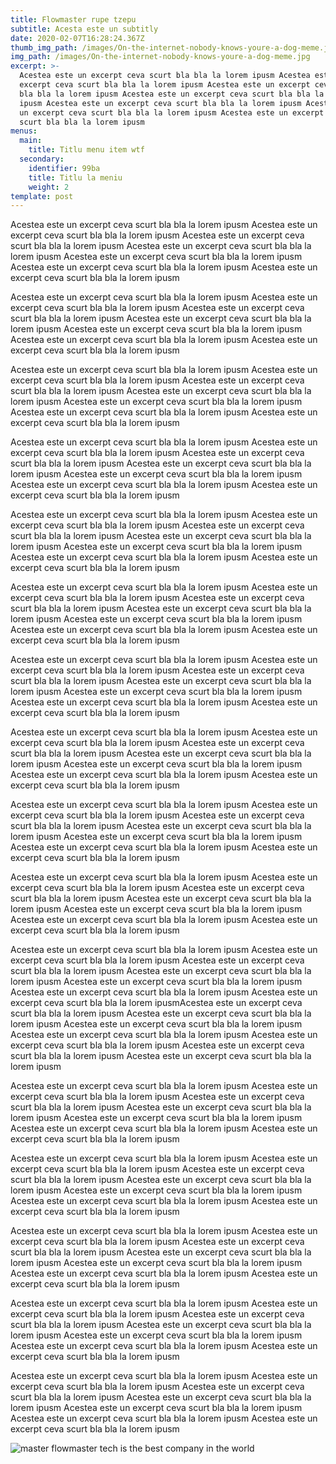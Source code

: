 ```yaml
---
title: Flowmaster rupe tzepu
subtitle: Acesta este un subtitly
date: 2020-02-07T16:28:24.367Z
thumb_img_path: /images/On-the-internet-nobody-knows-youre-a-dog-meme.jpg
img_path: /images/On-the-internet-nobody-knows-youre-a-dog-meme.jpg
excerpt: >-
  Acestea este un excerpt ceva scurt bla bla la lorem ipusm Acestea este un
  excerpt ceva scurt bla bla la lorem ipusm Acestea este un excerpt ceva scurt
  bla bla la lorem ipusm Acestea este un excerpt ceva scurt bla bla la lorem
  ipusm Acestea este un excerpt ceva scurt bla bla la lorem ipusm Acestea este
  un excerpt ceva scurt bla bla la lorem ipusm Acestea este un excerpt ceva
  scurt bla bla la lorem ipusm 
menus:
  main:
    title: Titlu menu item wtf
  secondary:
    identifier: 99ba
    title: Titlu la meniu
    weight: 2
template: post
---
```

Acestea este un excerpt ceva scurt bla bla la lorem ipusm Acestea este un excerpt ceva scurt bla bla la lorem ipusm Acestea este un excerpt ceva scurt bla bla la lorem ipusm Acestea este un excerpt ceva scurt bla bla la lorem ipusm Acestea este un excerpt ceva scurt bla bla la lorem ipusm Acestea este un excerpt ceva scurt bla bla la lorem ipusm Acestea este un excerpt ceva scurt bla bla la lorem ipusm

Acestea este un excerpt ceva scurt bla bla la lorem ipusm Acestea este un excerpt ceva scurt bla bla la lorem ipusm Acestea este un excerpt ceva scurt bla bla la lorem ipusm Acestea este un excerpt ceva scurt bla bla la lorem ipusm Acestea este un excerpt ceva scurt bla bla la lorem ipusm Acestea este un excerpt ceva scurt bla bla la lorem ipusm Acestea este un excerpt ceva scurt bla bla la lorem ipusm

Acestea este un excerpt ceva scurt bla bla la lorem ipusm Acestea este un excerpt ceva scurt bla bla la lorem ipusm Acestea este un excerpt ceva scurt bla bla la lorem ipusm Acestea este un excerpt ceva scurt bla bla la lorem ipusm Acestea este un excerpt ceva scurt bla bla la lorem ipusm Acestea este un excerpt ceva scurt bla bla la lorem ipusm Acestea este un excerpt ceva scurt bla bla la lorem ipusm

Acestea este un excerpt ceva scurt bla bla la lorem ipusm Acestea este un excerpt ceva scurt bla bla la lorem ipusm Acestea este un excerpt ceva scurt bla bla la lorem ipusm Acestea este un excerpt ceva scurt bla bla la lorem ipusm Acestea este un excerpt ceva scurt bla bla la lorem ipusm Acestea este un excerpt ceva scurt bla bla la lorem ipusm Acestea este un excerpt ceva scurt bla bla la lorem ipusm

Acestea este un excerpt ceva scurt bla bla la lorem ipusm Acestea este un excerpt ceva scurt bla bla la lorem ipusm Acestea este un excerpt ceva scurt bla bla la lorem ipusm Acestea este un excerpt ceva scurt bla bla la lorem ipusm Acestea este un excerpt ceva scurt bla bla la lorem ipusm Acestea este un excerpt ceva scurt bla bla la lorem ipusm Acestea este un excerpt ceva scurt bla bla la lorem ipusm

Acestea este un excerpt ceva scurt bla bla la lorem ipusm Acestea este un excerpt ceva scurt bla bla la lorem ipusm Acestea este un excerpt ceva scurt bla bla la lorem ipusm Acestea este un excerpt ceva scurt bla bla la lorem ipusm Acestea este un excerpt ceva scurt bla bla la lorem ipusm Acestea este un excerpt ceva scurt bla bla la lorem ipusm Acestea este un excerpt ceva scurt bla bla la lorem ipusm

Acestea este un excerpt ceva scurt bla bla la lorem ipusm Acestea este un excerpt ceva scurt bla bla la lorem ipusm Acestea este un excerpt ceva scurt bla bla la lorem ipusm Acestea este un excerpt ceva scurt bla bla la lorem ipusm Acestea este un excerpt ceva scurt bla bla la lorem ipusm Acestea este un excerpt ceva scurt bla bla la lorem ipusm Acestea este un excerpt ceva scurt bla bla la lorem ipusm

Acestea este un excerpt ceva scurt bla bla la lorem ipusm Acestea este un excerpt ceva scurt bla bla la lorem ipusm Acestea este un excerpt ceva scurt bla bla la lorem ipusm Acestea este un excerpt ceva scurt bla bla la lorem ipusm Acestea este un excerpt ceva scurt bla bla la lorem ipusm Acestea este un excerpt ceva scurt bla bla la lorem ipusm Acestea este un excerpt ceva scurt bla bla la lorem ipusm

Acestea este un excerpt ceva scurt bla bla la lorem ipusm Acestea este un excerpt ceva scurt bla bla la lorem ipusm Acestea este un excerpt ceva scurt bla bla la lorem ipusm Acestea este un excerpt ceva scurt bla bla la lorem ipusm Acestea este un excerpt ceva scurt bla bla la lorem ipusm Acestea este un excerpt ceva scurt bla bla la lorem ipusm Acestea este un excerpt ceva scurt bla bla la lorem ipusm

Acestea este un excerpt ceva scurt bla bla la lorem ipusm Acestea este un excerpt ceva scurt bla bla la lorem ipusm Acestea este un excerpt ceva scurt bla bla la lorem ipusm Acestea este un excerpt ceva scurt bla bla la lorem ipusm Acestea este un excerpt ceva scurt bla bla la lorem ipusm Acestea este un excerpt ceva scurt bla bla la lorem ipusm Acestea este un excerpt ceva scurt bla bla la lorem ipusm

Acestea este un excerpt ceva scurt bla bla la lorem ipusm Acestea este un excerpt ceva scurt bla bla la lorem ipusm Acestea este un excerpt ceva scurt bla bla la lorem ipusm Acestea este un excerpt ceva scurt bla bla la lorem ipusm Acestea este un excerpt ceva scurt bla bla la lorem ipusm Acestea este un excerpt ceva scurt bla bla la lorem ipusm Acestea este un excerpt ceva scurt bla bla la lorem ipusmAcestea este un excerpt ceva scurt bla bla la lorem ipusm Acestea este un excerpt ceva scurt bla bla la lorem ipusm Acestea este un excerpt ceva scurt bla bla la lorem ipusm Acestea este un excerpt ceva scurt bla bla la lorem ipusm Acestea este un excerpt ceva scurt bla bla la lorem ipusm Acestea este un excerpt ceva scurt bla bla la lorem ipusm Acestea este un excerpt ceva scurt bla bla la lorem ipusm

Acestea este un excerpt ceva scurt bla bla la lorem ipusm Acestea este un excerpt ceva scurt bla bla la lorem ipusm Acestea este un excerpt ceva scurt bla bla la lorem ipusm Acestea este un excerpt ceva scurt bla bla la lorem ipusm Acestea este un excerpt ceva scurt bla bla la lorem ipusm Acestea este un excerpt ceva scurt bla bla la lorem ipusm Acestea este un excerpt ceva scurt bla bla la lorem ipusm

Acestea este un excerpt ceva scurt bla bla la lorem ipusm Acestea este un excerpt ceva scurt bla bla la lorem ipusm Acestea este un excerpt ceva scurt bla bla la lorem ipusm Acestea este un excerpt ceva scurt bla bla la lorem ipusm Acestea este un excerpt ceva scurt bla bla la lorem ipusm Acestea este un excerpt ceva scurt bla bla la lorem ipusm Acestea este un excerpt ceva scurt bla bla la lorem ipusm

Acestea este un excerpt ceva scurt bla bla la lorem ipusm Acestea este un excerpt ceva scurt bla bla la lorem ipusm Acestea este un excerpt ceva scurt bla bla la lorem ipusm Acestea este un excerpt ceva scurt bla bla la lorem ipusm Acestea este un excerpt ceva scurt bla bla la lorem ipusm Acestea este un excerpt ceva scurt bla bla la lorem ipusm Acestea este un excerpt ceva scurt bla bla la lorem ipusm

Acestea este un excerpt ceva scurt bla bla la lorem ipusm Acestea este un excerpt ceva scurt bla bla la lorem ipusm Acestea este un excerpt ceva scurt bla bla la lorem ipusm Acestea este un excerpt ceva scurt bla bla la lorem ipusm Acestea este un excerpt ceva scurt bla bla la lorem ipusm Acestea este un excerpt ceva scurt bla bla la lorem ipusm Acestea este un excerpt ceva scurt bla bla la lorem ipusm

Acestea este un excerpt ceva scurt bla bla la lorem ipusm Acestea este un excerpt ceva scurt bla bla la lorem ipusm Acestea este un excerpt ceva scurt bla bla la lorem ipusm Acestea este un excerpt ceva scurt bla bla la lorem ipusm Acestea este un excerpt ceva scurt bla bla la lorem ipusm Acestea este un excerpt ceva scurt bla bla la lorem ipusm Acestea este un excerpt ceva scurt bla bla la lorem ipusm



![master flowmaster tech is the best company in the world](/images/10.jpg "master flowmaster tech is the best company in the world")
